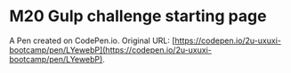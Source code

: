 # M20 Gulp challenge starting page

A Pen created on CodePen.io. Original URL: [https://codepen.io/2u-uxuxi-bootcamp/pen/LYewebP](https://codepen.io/2u-uxuxi-bootcamp/pen/LYewebP).

